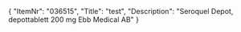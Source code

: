 {
  "ItemNr": "036515",
  "Title": "test",
  "Description": "Seroquel Depot, depottablett 200 mg Ebb Medical AB"
}